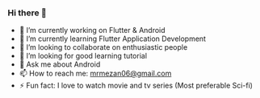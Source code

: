 ### Hi there 👋

<!--
**mrmezan06/mrmezan06** is a ✨ _special_ ✨ repository because its `README.md` (this file) appears on your GitHub profile.

Here are some ideas to get you started:
-->

- 🔭 I’m currently working on Flutter & Android
- 🌱 I’m currently learning Flutter Application Development
- 👯 I’m looking to collaborate on enthusiastic people
- 🤔 I’m looking for good learning tutorial 
- 💬 Ask me about Android
- 📫 How to reach me: mrmezan06@gmail.com
- ⚡ Fun fact: I love to watch movie and tv series (Most preferable Sci-fi)

